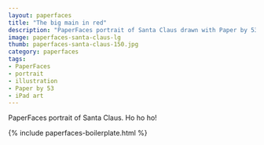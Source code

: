```yaml
---
layout: paperfaces
title: "The big main in red"
description: "PaperFaces portrait of Santa Claus drawn with Paper by 53 on an iPad."
image: paperfaces-santa-claus-lg
thumb: paperfaces-santa-claus-150.jpg
category: paperfaces
tags: 
- PaperFaces
- portrait
- illustration
- Paper by 53
- iPad art
---
```


PaperFaces portrait of Santa Claus. Ho ho ho!

{% include paperfaces-boilerplate.html %}